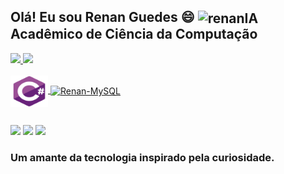 ## Olá! Eu sou Renan Guedes 😄 <img align="center" alt="renanIA" src="https://cdn.discordapp.com/attachments/361605428116979714/1115086864106401872/Vana_-_Cyberpunk_2023-06-03-8_05_54PM_1.png" width="180"> Acadêmico de Ciência da Computação

<a href="https://github.com/Renan-Guedes">
  <img height="140em" src="https://github-readme-stats-eight-theta.vercel.app/api?username=Renan-Guedes&show_icons=true&theme=dracula&include_all_commits=true&count_private=true"/>
  <img height="140em" src="https://github-readme-stats-eight-theta.vercel.app/api/top-langs/?username=Renan-Guedes&layout=compact&langs_count=8&theme=dracula"/>
<div style="display: inline_block"><br>
  <img align="center" alt="Renan-Csharp" height="50" width="60" src="https://raw.githubusercontent.com/devicons/devicon/master/icons/csharp/csharp-original.svg">
  <img align="center" alt="Renan-MySQL" height="50" width="60" src="https://camo.githubusercontent.com/95a0d0dfd4854f5b873e2c5396064ab18a9e7b2ed7d7c5df1cf6197d6cd8eb29/68747470733a2f2f7777772e66726565706e676c6f676f732e636f6d2f75706c6f6164732f6c6f676f2d6d7973716c2d706e672f6c6f676f2d6d7973716c2d6d7973716c2d6c6f676f2d706e672d696d616765732d6172652d646f776e6c6f61642d6372617a79706e672d32312e706e67">
</div>
  
  ##
  
  <div>
  <a href="https://instagram.com/_renan_guedes_" target="_blank"><img src="https://img.shields.io/badge/-Instagram-%23E4405F?style=for-the-badge&logo=instagram&logoColor=white" target="_blank"></a>
  <a href = "mailto:renanguedesrdg@gmail.com"><img src="https://img.shields.io/badge/-Gmail-%23333?style=for-the-badge&logo=gmail&logoColor=white" target="_blank"></a>
  <a href="https://www.linkedin.com/in/renan-guedes-926729203/" target="_blank"><img src="https://img.shields.io/badge/-LinkedIn-%230077B5?style=for-the-badge&logo=linkedin&logoColor=white" target="_blank"></a>
</div>

### Um amante da tecnologia inspirado pela curiosidade.
